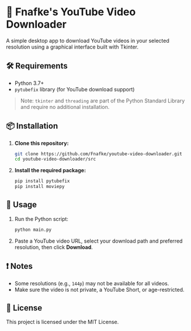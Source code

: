 # 🎥 Fnafke's YouTube Video Downloader

A simple desktop app to download YouTube videos in your selected resolution using a graphical interface built with Tkinter.

## 🛠 Requirements

- Python 3.7+
- `pytubefix` library (for YouTube download support)

> Note: `tkinter` and `threading` are part of the Python Standard Library and require no additional installation.

## 📦 Installation

1. **Clone this repository:**

   ```bash
   git clone https://github.com/Fnafke/youtube-video-downloader.git
   cd youtube-video-downloader/src
   ```

2. **Install the required package:**

   ```bash
   pip install pytubefix
   pip install moviepy
   ```

## 🚀 Usage

1. Run the Python script:

   ```bash
   python main.py
   ```

2. Paste a YouTube video URL, select your download path and preferred resolution, then click **Download**.

## ❗ Notes

- Some resolutions (e.g., `144p`) may not be available for all videos.
- Make sure the video is not private, a YouTube Short, or age-restricted.

## 📜 License

This project is licensed under the MIT License.
